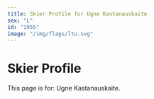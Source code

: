 ```yaml
---
title: Skier Profile for Ugne Kastanauskaite
sex: "L"
id: "1955"
image: "/img/flags/ltu.svg" 
---
```


# Skier Profile

This page is for: Ugne Kastanauskaite.
    